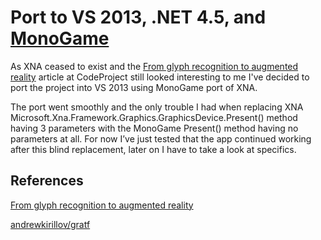 # Port to VS 2013, .NET 4.5, and [MonoGame](http://www.monogame.net/)

As XNA ceased to exist and the [From glyph recognition to augmented reality](https://www.codeproject.com/Articles/258856/From-glyph-recognition-to-augmented-reality) article at CodeProject still looked interesting to me I've decided to port the project into VS 2013 using MonoGame port of XNA.

The port went smoothly and the only trouble I had when replacing XNA Microsoft.Xna.Framework.Graphics.GraphicsDevice.Present() method having 3 parameters with the MonoGame Present() method having no parameters at all. For now I’ve just tested that the app continued working after this blind replacement, later on I have to take a look at specifics.

## References

[From glyph recognition to augmented reality](https://www.codeproject.com/Articles/258856/From-glyph-recognition-to-augmented-reality)

[andrewkirillov/gratf](https://github.com/andrewkirillov/gratf)
